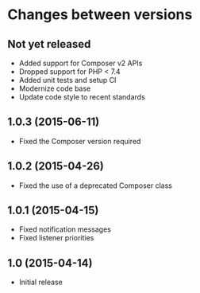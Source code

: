 # Changes between versions

## Not yet released

* Added support for Composer v2 APIs
* Dropped support for PHP < 7.4
* Added unit tests and setup CI
* Modernize code base
* Update code style to recent standards

## 1.0.3 (2015-06-11)

* Fixed the Composer version required

## 1.0.2 (2015-04-26)

* Fixed the use of a deprecated Composer class

## 1.0.1 (2015-04-15)

* Fixed notification messages
* Fixed listener priorities

## 1.0 (2015-04-14)

* Initial release
